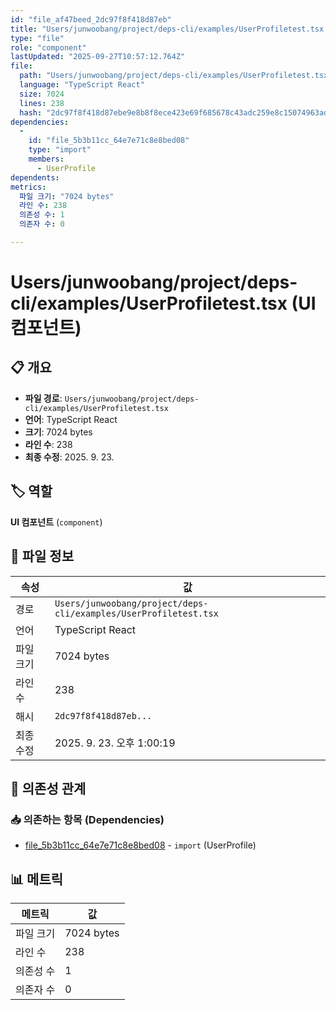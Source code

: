 ```yaml
---
id: "file_af47beed_2dc97f8f418d87eb"
title: "Users/junwoobang/project/deps-cli/examples/UserProfiletest.tsx (UI 컴포넌트)"
type: "file"
role: "component"
lastUpdated: "2025-09-27T10:57:12.764Z"
file:
  path: "Users/junwoobang/project/deps-cli/examples/UserProfiletest.tsx"
  language: "TypeScript React"
  size: 7024
  lines: 238
  hash: "2dc97f8f418d87ebe9e8b8f8ece423e69f685678c43adc259e8c15074963adee"
dependencies:
  -
    id: "file_5b3b11cc_64e7e71c8e8bed08"
    type: "import"
    members:
      - UserProfile
dependents:
metrics:
  파일 크기: "7024 bytes"
  라인 수: 238
  의존성 수: 1
  의존자 수: 0

---
```


# Users/junwoobang/project/deps-cli/examples/UserProfiletest.tsx (UI 컴포넌트)

## 📋 개요

- **파일 경로**: `Users/junwoobang/project/deps-cli/examples/UserProfiletest.tsx`
- **언어**: TypeScript React
- **크기**: 7024 bytes
- **라인 수**: 238
- **최종 수정**: 2025. 9. 23.

## 🏷️ 역할

**UI 컴포넌트** (`component`)

## 📄 파일 정보

| 속성 | 값 |
|------|----|
| 경로 | `Users/junwoobang/project/deps-cli/examples/UserProfiletest.tsx` |
| 언어 | TypeScript React |
| 파일 크기 | 7024 bytes |
| 라인 수 | 238 |
| 해시 | `2dc97f8f418d87eb...` |
| 최종 수정 | 2025. 9. 23. 오후 1:00:19 |

## 🔗 의존성 관계

### 📥 의존하는 항목 (Dependencies)

- [file_5b3b11cc_64e7e71c8e8bed08](file_5b3b11cc_64e7e71c8e8bed08.md) - `import` (UserProfile)

## 📊 메트릭

| 메트릭 | 값 |
|--------|----|
| 파일 크기 | 7024 bytes |
| 라인 수 | 238 |
| 의존성 수 | 1 |
| 의존자 수 | 0 |

